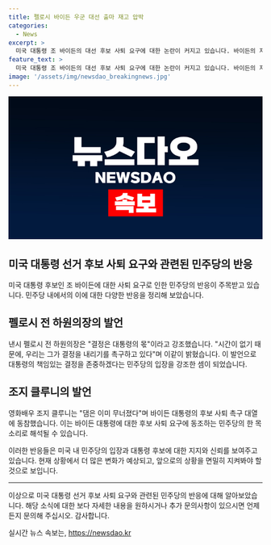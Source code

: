 ```yaml
---
title: 펠로시 바이든 우군 대선 출마 재고 압박
categories:
  - News
excerpt: >
  미국 대통령 조 바이든의 대선 후보 사퇴 요구에 대한 논란이 커지고 있습니다. 바이든의 지지자인 낸시 펠로시 전 하원의장은 결정은 대통령의 몫이라며 바이든을 지지했습니다. 또한 영화배우 조지 클루니도 바이든의 후보 사퇴 촉구에 동참했습니다. 민주당 안팎에서의 논란이 확산되고 있는 가운데, 바이든의 결정이 주목받고 있습니다.
feature_text: >
  미국 대통령 조 바이든의 대선 후보 사퇴 요구에 대한 논란이 커지고 있습니다. 바이든의 지지자인 낸시 펠로시 전 하원의장은 결정은 대통령의 몫이라며 바이든을 지지했습니다. 또한 영화배우 조지 클루니도 바이든의 후보 사퇴 촉구에 동참했습니다. 민주당 안팎에서의 논란이 확산되고 있는 가운데, 바이든의 결정이 주목받고 있습니다.
image: '/assets/img/newsdao_breakingnews.jpg'
---
```


<p><img src="/assets/img/newsdao_breakingnews.jpg" alt="firstkoreanews 속보" /></p>

<h2>미국 대통령 선거 후보 사퇴 요구와 관련된 민주당의 반응</h2>

<p>미국 대통령 후보인 조 바이든에 대한 사퇴 요구로 인한 민주당의 반응이 주목받고 있습니다. 민주당 내에서의 이에 대한 다양한 반응을 정리해 보았습니다.</p>

<h2>펠로시 전 하원의장의 발언</h2>

<p data-ke-size="size16">낸시 펠로시 전 하원의장은 "결정은 대통령의 몫"이라고 강조했습니다. "시간이 없기 때문에, 우리는 그가 결정을 내리기를 촉구하고 있다"며 이같이 밝혔습니다. 이 발언으로 대통령의 책임있는 결정을 존중하겠다는 민주당의 입장을 강조한 셈이 되었습니다.</p>

<h2>조지 클루니의 발언</h2>

<p data-ke-size="size16">영화배우 조지 클루니는 "댐은 이미 무너졌다"며 바이든 대통령의 후보 사퇴 촉구 대열에 동참했습니다. 이는 바이든 대통령에 대한 후보 사퇴 요구에 동조하는 민주당의 한 목소리로 해석될 수 있습니다.</p>

<p>이러한 반응들은 미국 내 민주당의 입장과 대통령 후보에 대한 지지와 신뢰를 보여주고 있습니다. 현재 상황에서 더 많은 변화가 예상되고, 앞으로의 상황을 면밀히 지켜봐야 할 것으로 보입니다.</p>

<hr>

<p>이상으로 미국 대통령 선거 후보 사퇴 요구와 관련된 민주당의 반응에 대해 알아보았습니다. 해당 소식에 대한 보다 자세한 내용을 원하시거나 추가 문의사항이 있으시면 언제든지 문의해 주십시오. 감사합니다.</p>
실시간 뉴스 속보는, <a href="https://newsdao.kr" rel="dofollow">https://newsdao.kr</a>


